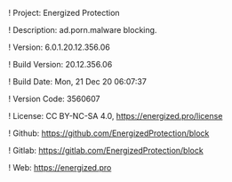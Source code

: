 ! Project: Energized Protection

! Description: ad.porn.malware blocking.

! Version: 6.0.1.20.12.356.06

! Build Version: 20.12.356.06

! Build Date: Mon, 21 Dec 20 06:07:37

! Version Code: 3560607

! License: CC BY-NC-SA 4.0, https://energized.pro/license

! Github: https://github.com/EnergizedProtection/block

! Gitlab: https://gitlab.com/EnergizedProtection/block


! Web: https://energized.pro

